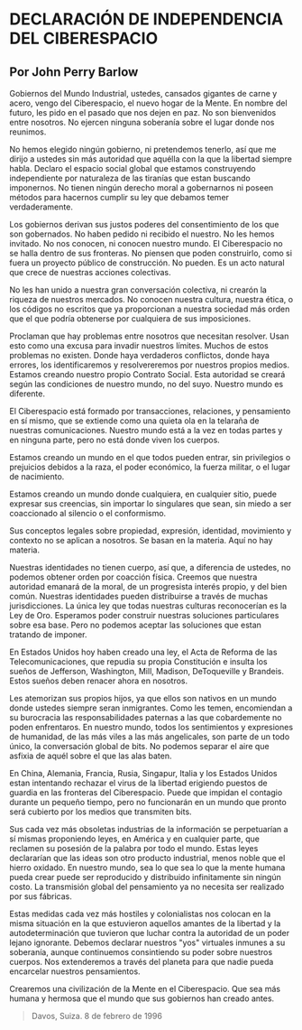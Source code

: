 DECLARACIÓN DE INDEPENDENCIA DEL CIBERESPACIO
=============================================
Por John Perry Barlow
---------------------

Gobiernos del Mundo Industrial, ustedes, cansados gigantes de carne y acero, vengo del Ciberespacio, el nuevo hogar de la Mente. En nombre del futuro, les pido en el pasado que nos dejen en paz. No son bienvenidos entre nosotros. No ejercen ninguna soberanía sobre el lugar donde nos reunimos.

No hemos elegido ningún gobierno, ni pretendemos tenerlo, así que me dirijo a ustedes sin más autoridad que aquélla con la que la libertad siempre habla. Declaro el espacio social global que estamos construyendo independiente por naturaleza de las tiranías que estan buscando imponernos. No tienen ningún derecho moral a gobernarnos ni poseen métodos para hacernos cumplir su ley que debamos temer verdaderamente.

Los gobiernos derivan sus justos poderes del consentimiento de los que son gobernados. No haben pedido ni recibido el nuestro. No les hemos invitado. No nos conocen, ni conocen nuestro mundo. El Ciberespacio no se halla dentro de sus fronteras. No piensen que poden construirlo, como si fuera un proyecto público de construcción. No pueden. Es un acto natural que crece de nuestras acciones colectivas.

No les han unido a nuestra gran conversación colectiva, ni crearón la riqueza de nuestros mercados. No conocen nuestra cultura, nuestra ética, o los códigos no escritos que ya proporcionan a nuestra sociedad más orden que el que podría obtenerse por cualquiera de sus imposiciones.

Proclaman que hay problemas entre nosotros que necesitan resolver. Usan esto como una excusa para invadir nuestros límites. Muchos de estos problemas no existen. Donde haya verdaderos conflictos, donde haya errores, los identificaremos y resolvereremos por nuestros propios medios. Estamos creando nuestro propio Contrato Social. Esta autoridad se creará según las condiciones de nuestro mundo, no del suyo. Nuestro mundo es diferente.

El Ciberespacio está formado por transacciones, relaciones, y pensamiento en sí mismo, que se extiende como una quieta ola en la telaraña de nuestras comunicaciones. Nuestro mundo está a la vez en todas partes y en ninguna parte, pero no está donde viven los cuerpos.

Estamos creando un mundo en el que todos pueden entrar, sin privilegios o prejuicios debidos a la raza, el poder económico, la fuerza militar, o el lugar de nacimiento.

Estamos creando un mundo donde cualquiera, en cualquier sitio, puede expresar sus creencias, sin importar lo singulares que sean, sin miedo a ser coaccionado al silencio o el conformismo.

Sus conceptos legales sobre propiedad, expresión, identidad, movimiento y contexto no se aplican a nosotros. Se basan en la materia. Aquí no hay materia.

Nuestras identidades no tienen cuerpo, así que, a diferencia de ustedes, no podemos obtener orden por coacción física. Creemos que nuestra autoridad emanará de la moral, de un progresista interés propio, y del bien común. Nuestras identidades pueden distribuirse a través de muchas jurisdicciones. La única ley que todas nuestras culturas reconocerían es la Ley de Oro. Esperamos poder construir nuestras soluciones particulares sobre esa base. Pero no podemos aceptar las soluciones que estan tratando de imponer.

En Estados Unidos hoy haben creado una ley, el Acta de Reforma de las Telecomunicaciones, que repudia su propia Constitución e insulta los sueños de Jefferson, Washington, Mill, Madison, DeToqueville y Brandeis. Estos sueños deben renacer ahora en nosotros.

Les atemorizan sus propios hijos, ya que ellos son nativos en un mundo donde ustedes siempre seran inmigrantes. Como les temen, encomiendan a su burocracia las responsabilidades paternas a las que cobardemente no poden enfrentaros. En nuestro mundo, todos los sentimientos y expresiones de humanidad, de las más viles a las más angelicales, son parte de un todo único, la conversación global de bits. No podemos separar el aire que asfixia de aquél sobre el que las alas baten.

En China, Alemania, Francia, Rusia, Singapur, Italia y los Estados Unidos estan intentando rechazar el virus de la libertad erigiendo puestos de guardia en las fronteras del Ciberespacio. Puede que impidan el contagio durante un pequeño tiempo, pero no funcionarán en un mundo que pronto será cubierto por los medios que transmiten bits.

Sus cada vez más obsoletas industrias de la información se perpetuarían a sí mismas proponiendo leyes, en América y en cualquier parte, que reclamen su posesión de la palabra por todo el mundo. Estas leyes declararían que las ideas son otro producto industrial, menos noble que el hierro oxidado. En nuestro mundo, sea lo que sea lo que la mente humana pueda crear puede ser reproducido y distribuido infinitamente sin ningún costo. La transmisión global del pensamiento ya no necesita ser realizado por sus fábricas.

Estas medidas cada vez más hostiles y colonialistas nos colocan en la misma situación en la que estuvieron aquellos amantes de la libertad y la autodeterminación que tuvieron que luchar contra la autoridad de un poder lejano  ignorante. Debemos declarar nuestros "yos" virtuales inmunes a su soberanía, aunque continuemos consintiendo su poder sobre nuestros cuerpos. Nos extenderemos a través del planeta para que nadie pueda encarcelar nuestros pensamientos.

Crearemos una civilización de la Mente en el Ciberespacio. Que sea más humana y hermosa que el mundo que sus gobiernos han creado antes.

> Davos, Suiza. 8 de febrero de 1996
